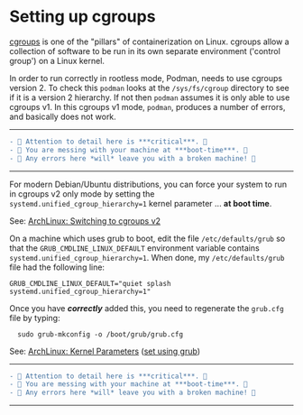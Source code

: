# Setting up cgroups

[cgroups](https://en.wikipedia.org/wiki/Cgroups) is one of the "pillars" 
of containerization on Linux. cgroups allow a collection of software to be 
run in its own separate environment ('control group') on a Linux kernel. 

In order to run correctly in rootless mode, Podman, needs to use cgroups 
version 2. To check this `podman` looks at the `/sys/fs/cgroup` directory 
to see if it is a version 2 hierarchy. If not then `podman` assumes it is 
only able to use cgroups v1. In this cgroups v1 mode, `podman`, produces a 
number of errors, and basically does not work. 

---

```diff
- 🔴 Attention to detail here is ***critical***. 🔴
- 🔴 You are messing with your machine at ***boot-time***. 🔴
- 🔴 Any errors here *will* leave you with a broken machine! 🔴
```

---

For modern Debian/Ubuntu distributions, you can force your system to run 
in cgroups v2 only mode by setting the 
`systemd.unified_cgroup_hierarchy=1` kernel parameter ... **at boot time**. 

See: [ArchLinux: Switching to cgroups 
v2](https://wiki.archlinux.org/index.php/Cgroups#Switching_to_cgroups_v2) 

On a machine which uses grub to boot, edit the file `/etc/defaults/grub` 
so that the `GRUB_CMDLINE_LINUX_DEFAULT` environment variable contains 
`systemd.unified_cgroup_hierarchy=1`. When done, my `/etc/defaults/grub` 
file had the following line: 

```
GRUB_CMDLINE_LINUX_DEFAULT="quiet splash systemd.unified_cgroup_hierarchy=1"
```

Once you have ***correctly*** added this, you need to regenerate the 
`grub.cfg` file by typing:

```
  sudo grub-mkconfig -o /boot/grub/grub.cfg
```

See: [ArchLinux: Kernel 
Parameters](https://wiki.archlinux.org/index.php/Kernel_parameters) ([set 
using grub](https://wiki.archlinux.org/index.php/Kernel_parameters#GRUB)) 

---

```diff
- 🔴 Attention to detail here is ***critical***. 🔴
- 🔴 You are messing with your machine at ***boot-time***. 🔴
- 🔴 Any errors here *will* leave you with a broken machine! 🔴
```

---
